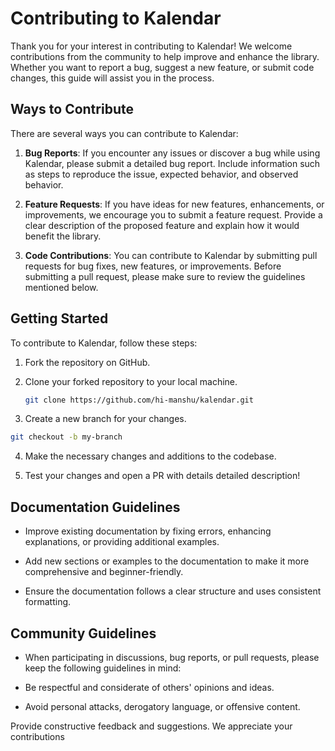 # Contributing to Kalendar

Thank you for your interest in contributing to Kalendar! We welcome contributions from the community
to help improve and enhance the library. Whether you want to report a bug, suggest a new feature, or
submit code changes, this guide will assist you in the process.

## Ways to Contribute

There are several ways you can contribute to Kalendar:

1. **Bug Reports**: If you encounter any issues or discover a bug while using Kalendar, please
   submit a detailed bug report. Include information such as steps to reproduce the issue, expected
   behavior, and observed behavior.

2. **Feature Requests**: If you have ideas for new features, enhancements, or improvements, we
   encourage you to submit a feature request. Provide a clear description of the proposed feature
   and explain how it would benefit the library.

3. **Code Contributions**: You can contribute to Kalendar by submitting pull requests for bug fixes,
   new features, or improvements. Before submitting a pull request, please make sure to review the
   guidelines mentioned below.

## Getting Started

To contribute to Kalendar, follow these steps:

1. Fork the repository on GitHub.

2. Clone your forked repository to your local machine.

   ```bash
   git clone https://github.com/hi-manshu/kalendar.git
   ```
3. Create a new branch for your changes.

  ```bash
  git checkout -b my-branch
  ```
4. Make the necessary changes and additions to the codebase.

5. Test your changes and open a PR with details detailed description!


## Documentation Guidelines
- Improve existing documentation by fixing errors, enhancing explanations, or providing additional examples.

- Add new sections or examples to the documentation to make it more comprehensive and beginner-friendly.

- Ensure the documentation follows a clear structure and uses consistent formatting.


## Community Guidelines
- When participating in discussions, bug reports, or pull requests, please keep the following guidelines in mind:

- Be respectful and considerate of others' opinions and ideas.

- Avoid personal attacks, derogatory language, or offensive content.

Provide constructive feedback and suggestions.
We appreciate your contributions




